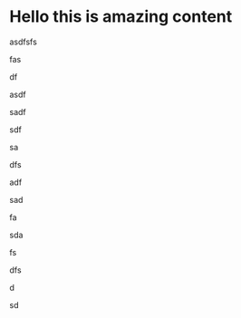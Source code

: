 # Hello this is amazing content

asdfsfs

fas

df

asdf

sadf

sdf

sa

dfs

adf

sad

fa

sda

fs

dfs

d

sd


